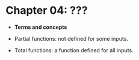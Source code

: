 # Chapter 04: ???

*   **Terms and concepts**

*   Partial functions: not defined for some inputs.

*   Total functions: a function defined for all inputs.

[comment]: # ( vim: set filetype=markdown fileformat=unix wrap spell spelllang=en: )
